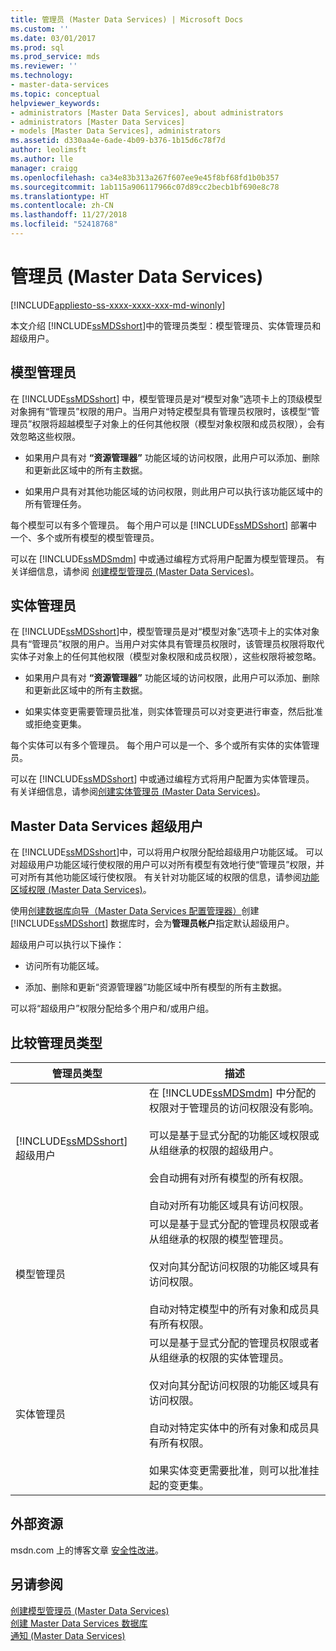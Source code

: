 ```yaml
---
title: 管理员 (Master Data Services) | Microsoft Docs
ms.custom: ''
ms.date: 03/01/2017
ms.prod: sql
ms.prod_service: mds
ms.reviewer: ''
ms.technology:
- master-data-services
ms.topic: conceptual
helpviewer_keywords:
- administrators [Master Data Services], about administrators
- administrators [Master Data Services]
- models [Master Data Services], administrators
ms.assetid: d330aa4e-6ade-4b09-b376-1b15d6c78f7d
author: leolimsft
ms.author: lle
manager: craigg
ms.openlocfilehash: ca34e83b313a267f607ee9e45f8bf68fd1b0b357
ms.sourcegitcommit: 1ab115a906117966c07d89cc2becb1bf690e8c78
ms.translationtype: HT
ms.contentlocale: zh-CN
ms.lasthandoff: 11/27/2018
ms.locfileid: "52418768"
---
```

# <a name="administrators-master-data-services"></a>管理员 (Master Data Services)

[!INCLUDE[appliesto-ss-xxxx-xxxx-xxx-md-winonly](../includes/appliesto-ss-xxxx-xxxx-xxx-md-winonly.md)]

  本文介绍 [!INCLUDE[ssMDSshort](../includes/ssmdsshort-md.md)]中的管理员类型：模型管理员、实体管理员和超级用户。  
  
## <a name="model-administrators"></a>模型管理员  
 在 [!INCLUDE[ssMDSshort](../includes/ssmdsshort-md.md)] 中，模型管理员是对“模型对象”选项卡上的顶级模型对象拥有“管理员”权限的用户。当用户对特定模型具有管理员权限时，该模型“管理员”权限将超越模型子对象上的任何其他权限（模型对象权限和成员权限），会有效忽略这些权限。  
  
-   如果用户具有对 **“资源管理器”** 功能区域的访问权限，此用户可以添加、删除和更新此区域中的所有主数据。  
  
-   如果用户具有对其他功能区域的访问权限，则此用户可以执行该功能区域中的所有管理任务。  
  
 每个模型可以有多个管理员。 每个用户可以是 [!INCLUDE[ssMDSshort](../includes/ssmdsshort-md.md)] 部署中一个、多个或所有模型的模型管理员。  
  
 可以在 [!INCLUDE[ssMDSmdm](../includes/ssmdsmdm-md.md)] 中或通过编程方式将用户配置为模型管理员。 有关详细信息，请参阅 [创建模型管理员 (Master Data Services)](../master-data-services/create-a-model-administrator-master-data-services.md)。  
  
## <a name="entity-administrators"></a>实体管理员  
 在 [!INCLUDE[ssMDSshort](../includes/ssmdsshort-md.md)]中，模型管理员是对“模型对象”选项卡上的实体对象具有“管理员”权限的用户。当用户对实体具有管理员权限时，该管理员权限将取代实体子对象上的任何其他权限（模型对象权限和成员权限），这些权限将被忽略。  
  
-   如果用户具有对 **“资源管理器”** 功能区域的访问权限，此用户可以添加、删除和更新此区域中的所有主数据。  
  
-   如果实体变更需要管理员批准，则实体管理员可以对变更进行审查，然后批准或拒绝变更集。  
  
 每个实体可以有多个管理员。 每个用户可以是一个、多个或所有实体的实体管理员。  
  
 可以在 [!INCLUDE[ssMDSshort](../includes/ssmdsshort-md.md)] 中或通过编程方式将用户配置为实体管理员。 有关详细信息，请参阅[创建实体管理员 (Master Data Services)](../master-data-services/create-an-entity-administrator-master-data-services.md)。  
  
## <a name="master-data-services-super-user"></a>Master Data Services 超级用户  
 在 [!INCLUDE[ssMDSshort](../includes/ssmdsshort-md.md)]中，可以将用户权限分配给超级用户功能区域。 可以对超级用户功能区域行使权限的用户可以对所有模型有效地行使“管理员”权限，并可对所有其他功能区域行使权限。 有关针对功能区域的权限的信息，请参阅[功能区域权限 (Master Data Services)](../master-data-services/functional-area-permissions-master-data-services.md)。  
  
 使用[创建数据库向导（Master Data Services 配置管理器）](../master-data-services/create-database-wizard-master-data-services-configuration-manager.md)创建 [!INCLUDE[ssMDSshort](../includes/ssmdsshort-md.md)] 数据库时，会为**管理员帐户**指定默认超级用户。  
  
 超级用户可以执行以下操作：  
  
-   访问所有功能区域。  
  
-   添加、删除和更新“资源管理器”功能区域中所有模型的所有主数据。  
  
 可以将“超级用户”权限分配给多个用户和/或用户组。  
  
## <a name="comparing-administrator-types"></a>比较管理员类型  
  
|管理员类型|描述|  
|------------------------|-----------------|  
|[!INCLUDE[ssMDSshort](../includes/ssmdsshort-md.md)] 超级用户|在 [!INCLUDE[ssMDSmdm](../includes/ssmdsmdm-md.md)] 中分配的权限对于管理员的访问权限没有影响。<br /><br /> 可以是基于显式分配的功能区域权限或从组继承的权限的超级用户。<br /><br /> 会自动拥有对所有模型的所有权限。<br /><br /> 自动对所有功能区域具有访问权限。|  
|模型管理员|可以是基于显式分配的管理员权限或者从组继承的权限的模型管理员。<br /><br /> 仅对向其分配访问权限的功能区域具有访问权限。<br /><br /> 自动对特定模型中的所有对象和成员具有所有权限。|  
|实体管理员|可以是基于显式分配的管理员权限或者从组继承的权限的实体管理员。<br /><br /> 仅对向其分配访问权限的功能区域具有访问权限。<br /><br /> 自动对特定实体中的所有对象和成员具有所有权限。<br /><br /> 如果实体变更需要批准，则可以批准挂起的变更集。|  
  
## <a name="external-resources"></a>外部资源  
 msdn.com 上的博客文章 [安全性改进](https://go.microsoft.com/fwlink/p/?LinkId=615376)。  
  
## <a name="see-also"></a>另请参阅  
 [创建模型管理员 (Master Data Services)](../master-data-services/create-a-model-administrator-master-data-services.md)   
 [创建 Master Data Services 数据库](../master-data-services/install-windows/create-a-master-data-services-database.md)   
 [通知 (Master Data Services)](../master-data-services/notifications-master-data-services.md)  
  
  
